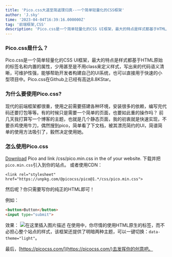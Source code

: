```yaml
---
title: 'Pico.css大道至简返璞归真--一个简单轻量化的CSS框架'
author: 'J.sky'
time: '2023-04-04T16:39:16.000000Z'
tag: '前端框架,CSS'
description: 'Pico.css是一个简单轻量化的CSS UI框架，最大的特点是样式都基于HTML原始的标签名和内置的属性，少用甚至是不用class来定义样式，写出来的代码语义清晰，可维护性强，能够帮助开发者构建自己的UI系统，也可以直接用于快速的小型项目中。Pico.css在Github上已经有高达8.8KStar。'
---
```


### Pico.css是什么？
Pico.css是一个简单轻量化的CSS UI框架，最大的特点是样式都基于HTML原始的标签名和内置的属性，少用甚至是不用class来定义样式，写出来的代码语义清晰，可维护性强，能够帮助开发者构建自己的UI系统，也可以直接用于快速的小型项目中。Pico.css在Github上已经有高达8.8KStar。

### 为什么要使用Pico.css?
现代的前端框架都很重，使用之前需要搭建各种环境，安装很多的依赖，编写完代码还要打包等等。有的时候只是需要一个简单的页面，也要如此重的操作吗？
前几天我打算写一个博客的主题，也就是几个静态页面，我的初衷就是快速实现，不要杀鸡使用牛刀，偶然搜到pico，简单看了下文档，被其漂亮简约的UI，简谱简单的使用方法吸引了，毅然决定使用她。

### 怎么使用Pico.css
[Download](https://github.com/picocss/pico/archive/refs/heads/master.zip) Pico and link /css/pico.min.css in the <head> of your website.
下载并把`pico.min.css`引入到你的站点。
或者使用CDN：

```
<link rel="stylesheet" href="https://unpkg.com/@picocss/pico@1.*/css/pico.min.css">
```
然后呢？你只需要写你的纯正的HTML即可！

例如：

```html
<button>Button</button>
<input type="submit">
```

效果：
![在这里插入图片描述](https://suiyan.cc/assets/images/2023/0001.png)
在使用中，你尽情的使用HTML原生的标签，而不必担心整个站点的样式，该框架还提供了明暗两种主题，可以一键切换：`data-theme="light"`。

最后，[https://picocss.com/](https://picocss.com/)去发挥你的创意吧。
